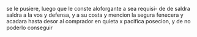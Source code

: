 se le pusiere, luego que le conste aloforgante a sea requisi- de de saldra saldra a la vos y defensa, y a su costa y mencion la segura fenecera y acadara hasta desor al comprador en quieta x pacifica posecion, y de no poderlo conseguir